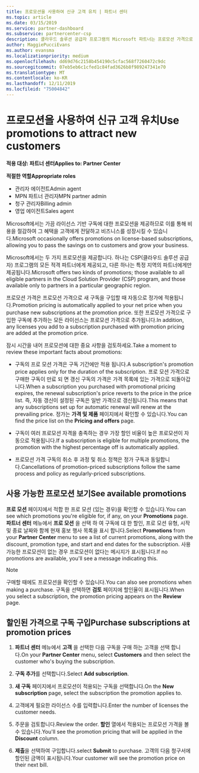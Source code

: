 ```yaml
---
title: 프로모션을 사용하여 신규 고객 유치 | 파트너 센터
ms.topic: article
ms.date: 03/15/2019
ms.service: partner-dashboard
ms.subservice: partnercenter-csp
description: 클라우드 솔루션 공급자 프로그램의 Microsoft 파트너는 프로모션 가격으로 구독을 구입하여 그 절감 혜택을 고객에게 전달할 수 있습니다.
author: MaggiePucciEvans
ms.author: evansma
ms.localizationpriority: medium
ms.openlocfilehash: dd69d76c2158b454190c5cfac568f7260472c9dc
ms.sourcegitcommit: 07eb5eb6c1cfed1c84fad3626b8f989247341e70
ms.translationtype: MT
ms.contentlocale: ko-KR
ms.lasthandoff: 12/11/2019
ms.locfileid: "75004842"
---
```

# <a name="use-promotions-to-attract-new-customers"></a><span data-ttu-id="bbd2e-103">프로모션을 사용하여 신규 고객 유치</span><span class="sxs-lookup"><span data-stu-id="bbd2e-103">Use promotions to attract new customers</span></span>  

<span data-ttu-id="bbd2e-104">**적용 대상: 파트너 센터**</span><span class="sxs-lookup"><span data-stu-id="bbd2e-104">**Applies to: Partner Center**</span></span>

<span data-ttu-id="bbd2e-105">**적절한 역할**</span><span class="sxs-lookup"><span data-stu-id="bbd2e-105">**Appropriate roles**</span></span>
-   <span data-ttu-id="bbd2e-106">관리자 에이전트</span><span class="sxs-lookup"><span data-stu-id="bbd2e-106">Admin agent</span></span>
-   <span data-ttu-id="bbd2e-107">MPN 파트너 관리자</span><span class="sxs-lookup"><span data-stu-id="bbd2e-107">MPN partner admin</span></span>
-   <span data-ttu-id="bbd2e-108">청구 관리자</span><span class="sxs-lookup"><span data-stu-id="bbd2e-108">Billing admin</span></span>
-   <span data-ttu-id="bbd2e-109">영업 에이전트</span><span class="sxs-lookup"><span data-stu-id="bbd2e-109">Sales agent</span></span>

<!--[FWLink: https://go.microsoft.com/fwlink/?linkid=852469]-->

<span data-ttu-id="bbd2e-110">Microsoft에서는 가끔 라이선스 기반 구독에 대한 프로모션을 제공하므로 이를 통해 비용을 절감하여 그 혜택을 고객에게 전달하고 비즈니스를 성장시킬 수 있습니다.</span><span class="sxs-lookup"><span data-stu-id="bbd2e-110">Microsoft occasionally offers promotions on license-based subscriptions, allowing you to pass the savings on to customers and grow your business.</span></span> 

<span data-ttu-id="bbd2e-111">Microsoft에서는 두 가지 프로모션을 제공합니다. 하나는 CSP(클라우드 솔루션 공급자) 프로그램의 모든 적격 파트너에게 제공되고, 다른 하나는 특정 지역의 파트너에게만 제공됩니다.</span><span class="sxs-lookup"><span data-stu-id="bbd2e-111">Microsoft offers two kinds of promotions; those available to all eligible partners in the Cloud Solution Provider (CSP) program, and those available only to partners in a particular geographic region.</span></span>

<span data-ttu-id="bbd2e-112">프로모션 가격은 프로모션 가격으로 새 구독을 구입할 때 자동으로 정가에 적용됩니다.</span><span class="sxs-lookup"><span data-stu-id="bbd2e-112">Promotion pricing is automatically applied to your net price when you purchase new subscriptions at the promotion price.</span></span> <span data-ttu-id="bbd2e-113">또한 프로모션 가격으로 구입한 구독에 추가하는 모든 라이선스는 프로모션 가격으로 추가됩니다.</span><span class="sxs-lookup"><span data-stu-id="bbd2e-113">In addition, any licenses you add to a subscription purchased with promotion pricing are added at the promotion price.</span></span> 

<span data-ttu-id="bbd2e-114">잠시 시간을 내어 프로모션에 대한 중요 사항을 검토하세요.</span><span class="sxs-lookup"><span data-stu-id="bbd2e-114">Take a moment to review these important facts about promotions:</span></span>

-   <span data-ttu-id="bbd2e-115">구독의 프로 모션 가격은 구독 기간에만 적용 됩니다.</span><span class="sxs-lookup"><span data-stu-id="bbd2e-115">A subscription's promotion price applies only for the duration of the subscription.</span></span> <span data-ttu-id="bbd2e-116">프로 모션 가격으로 구매한 구독이 만료 되 면 갱신 구독의 가격은 가격 목록에 있는 가격으로 되돌아갑니다.</span><span class="sxs-lookup"><span data-stu-id="bbd2e-116">When a subscription you purchased with promotional pricing expires, the renewal subscription's price reverts to the price in the price list.</span></span> <span data-ttu-id="bbd2e-117">즉, 자동 갱신이 설정된 구독은 일반 가격으로 갱신됩니다.</span><span class="sxs-lookup"><span data-stu-id="bbd2e-117">This means that any subscriptions set up for automatic renewal will renew at the prevailing price.</span></span> <span data-ttu-id="bbd2e-118">정가는 **가격 및 제품** 페이지에서 확인할 수 있습니다.</span><span class="sxs-lookup"><span data-stu-id="bbd2e-118">You can find the price list on the **Pricing and offers** page.</span></span> 

-   <span data-ttu-id="bbd2e-119">구독이 여러 프로모션 자격을 충족하는 경우 가장 할인 비율이 높은 프로모션이 자동으로 적용됩니다.</span><span class="sxs-lookup"><span data-stu-id="bbd2e-119">If a subscription is eligible for multiple promotions, the promotion with the highest percentage off is automatically applied.</span></span>

-   <span data-ttu-id="bbd2e-120">프로모션 가격 구독의 취소 후 과정 및 취소 정책은 정가 구독과 동일합니다.</span><span class="sxs-lookup"><span data-stu-id="bbd2e-120">Cancellations of promotion-priced subscriptions follow the same process and policy as regularly-priced subscriptions.</span></span>

## <a name="see-available-promotions"></a><span data-ttu-id="bbd2e-121">사용 가능한 프로모션 보기</span><span class="sxs-lookup"><span data-stu-id="bbd2e-121">See available promotions</span></span>

<span data-ttu-id="bbd2e-122">**프로 모션** 페이지에서 적합 한 프로 모션 (있는 경우)을 확인할 수 있습니다.</span><span class="sxs-lookup"><span data-stu-id="bbd2e-122">You can see which promotions you're eligible for, if any, on your **Promotions** page.</span></span> <span data-ttu-id="bbd2e-123">**파트너 센터** 메뉴에서 **프로 모션** 을 선택 하 여 구독에 대 한 할인, 프로 모션 유형, 시작 및 종료 날짜와 함께 현재 홍보 행사 목록을 표시 합니다.</span><span class="sxs-lookup"><span data-stu-id="bbd2e-123">Select **Promotions** from your **Partner Center** menu to see a list of current promotions, along with the discount, promotion type, and start and end dates for the subscription.</span></span> <span data-ttu-id="bbd2e-124">사용 가능한 프로모션이 없는 경우 프로모션이 없다는 메시지가 표시됩니다.</span><span class="sxs-lookup"><span data-stu-id="bbd2e-124">If no promotions are available, you'll see a message indicating this.</span></span> 

> [!NOTE]  
> <span data-ttu-id="bbd2e-125">구매할 때에도 프로모션을 확인할 수 있습니다.</span><span class="sxs-lookup"><span data-stu-id="bbd2e-125">You can also see promotions when making a purchase.</span></span> <span data-ttu-id="bbd2e-126">구독을 선택하면 **검토** 페이지에 할인율이 표시됩니다.</span><span class="sxs-lookup"><span data-stu-id="bbd2e-126">When you select a subscription, the promotion pricing appears on the **Review** page.</span></span>

## <a name="purchase-subscriptions-at-promotion-prices"></a><span data-ttu-id="bbd2e-127">할인된 가격으로 구독 구입</span><span class="sxs-lookup"><span data-stu-id="bbd2e-127">Purchase subscriptions at promotion prices</span></span>

1. <span data-ttu-id="bbd2e-128">**파트너 센터** 메뉴에서 **고객** 을 선택한 다음 구독을 구매 하는 고객을 선택 합니다.</span><span class="sxs-lookup"><span data-stu-id="bbd2e-128">On your **Partner Center** menu, select **Customers** and then select the customer who's buying the subscription.</span></span> 

2. <span data-ttu-id="bbd2e-129">**구독 추가**를 선택합니다.</span><span class="sxs-lookup"><span data-stu-id="bbd2e-129">Select **Add subscription**.</span></span>

3. <span data-ttu-id="bbd2e-130">**새 구독** 페이지에서 프로모션이 적용되는 구독을 선택합니다.</span><span class="sxs-lookup"><span data-stu-id="bbd2e-130">On the **New subscription** page, select the subscription the promotion applies to.</span></span>

4. <span data-ttu-id="bbd2e-131">고객에게 필요한 라이선스 수를 입력합니다.</span><span class="sxs-lookup"><span data-stu-id="bbd2e-131">Enter the number of licenses the customer needs.</span></span> 

5. <span data-ttu-id="bbd2e-132">주문을 검토합니다.</span><span class="sxs-lookup"><span data-stu-id="bbd2e-132">Review the order.</span></span> <span data-ttu-id="bbd2e-133">**할인** 열에서 적용되는 프로모션 가격을 볼 수 있습니다.</span><span class="sxs-lookup"><span data-stu-id="bbd2e-133">You'll see the promotion pricing that will be applied in the **Discount** column.</span></span>  

6.  <span data-ttu-id="bbd2e-134">**제출**을 선택하여 구입합니다.</span><span class="sxs-lookup"><span data-stu-id="bbd2e-134">select **Submit** to purchase.</span></span> <span data-ttu-id="bbd2e-135">고객의 다음 청구서에 할인된 금액이 표시됩니다.</span><span class="sxs-lookup"><span data-stu-id="bbd2e-135">Your customer will see the promotion price on their next bill.</span></span>  



